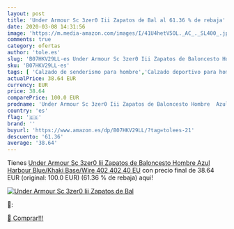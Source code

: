 ```yaml
---
layout: post
title: 'Under Armour Sc 3zer0 Iii Zapatos de Bal al 61.36 % de rebaja'
date: 2020-03-08 14:31:56
image: 'https://m.media-amazon.com/images/I/41U4hetV5OL._AC_._SL400_.jpg'
comments: true
category: ofertas
author: 'tole.es'
slug: 'B07HKV29LL-es Under Armour Sc 3zer0 Iii Zapatos de Baloncesto Hombre...'
sku: 'B07HKV29LL-es'
tags: [ 'Calzado de senderismo para hombre','Calzado deportivo para hombre','Chanclas y sandalias de piscina para hombre','Zapatillas de senderismo para hombre','Zapatillas y calzado deportivo para hombre','Zapatos','Zapatos para hombre','Zapatos y complementos','zapatos', ]
actualPrice: 38.64 EUR
currency: EUR
price: 38.64
comparePrice: 100.0 EUR
prodname: 'Under Armour Sc 3zer0 Iii Zapatos de Baloncesto Hombre  Azul  Harbour Blue/Khaki Base/Wire  402  402   40 EU'
country: 'es'
flag: '🇪🇸'
brand: ''
buyurl: 'https://www.amazon.es/dp/B07HKV29LL/?tag=tolees-21'
descuento: '61.36'
average: '38.64'
---
```


Tienes [Under Armour Sc 3zer0 Iii Zapatos de Baloncesto Hombre  Azul  Harbour Blue/Khaki Base/Wire  402  402   40 EU](https://www.amazon.es/dp/B07HKV29LL/?tag=tolees-21) con precio final de  38.64 EUR (original: 100.0 EUR) (61.36 %  de rebaja) aqui!

[![Under Armour Sc 3zer0 Iii Zapatos de Bal](https://m.media-amazon.com/images/I/41U4hetV5OL._AC_._SL400_.jpg)](https://www.amazon.es/dp/B07HKV29LL/?tag=tolees-21)

🔎:


[🛒 Comprar!!!](https://www.amazon.es/dp/B07HKV29LL/?tag=tolees-21)
